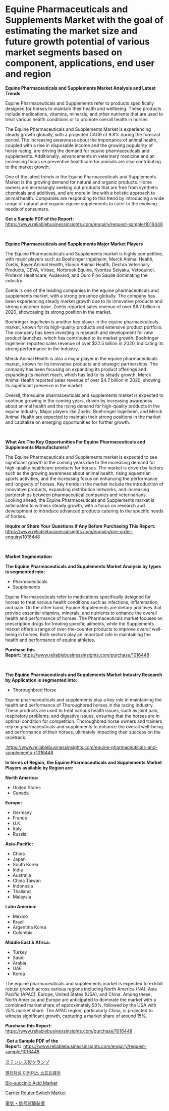 <p><h1>Equine Pharmaceuticals and Supplements Market with the goal of estimating the market size and future growth potential of various market segments based on component, applications, end user and region</h1></p><p><strong>Equine Pharmaceuticals and Supplements Market Analysis and Latest Trends</strong></p>
<p><p>Equine Pharmaceuticals and Supplements refer to products specifically designed for horses to maintain their health and wellbeing. These products include medications, vitamins, minerals, and other nutrients that are used to treat various health conditions or to promote overall health in horses.</p><p>The Equine Pharmaceuticals and Supplements Market is experiencing steady growth globally, with a projected CAGR of 9.8% during the forecast period. The increasing awareness about the importance of animal health, coupled with a rise in disposable income and the growing popularity of horse racing, are driving the demand for equine pharmaceuticals and supplements. Additionally, advancements in veterinary medicine and an increasing focus on preventive healthcare for animals are also contributing to the market growth.</p><p>One of the latest trends in the Equine Pharmaceuticals and Supplements Market is the growing demand for natural and organic products. Horse owners are increasingly seeking out products that are free from synthetic chemicals and additives, and are more in line with a holistic approach to animal health. Companies are responding to this trend by introducing a wide range of natural and organic equine supplements to cater to the evolving needs of consumers.</p></p>
<p><strong>Get a Sample PDF of the Report:&nbsp;</strong> <a href="https://www.reliablebusinessinsights.com/enquiry/request-sample/1016448">https://www.reliablebusinessinsights.com/enquiry/request-sample/1016448</a></p>
<p>&nbsp;</p>
<p><strong>Equine Pharmaceuticals and Supplements Major Market Players</strong></p>
<p><p>The Equine Pharmaceuticals and Supplements market is highly competitive, with major players such as Boehringer Ingelheim, Merck Animal Health, Zoetis, Bayer Animal Health, Elanco Animal Health, Dechra Veterinary Products, CEVA, Virbac, Norbrook Equine, Kyoritsu Seiyaku, Vetoquinol, Protexin Healthcare, Audevard, and Ouro Fino Saude dominating the industry.</p><p>Zoetis is one of the leading companies in the equine pharmaceuticals and supplements market, with a strong presence globally. The company has been experiencing steady market growth due to its innovative products and strong customer base. Zoetis reported sales revenue of over $6.7 billion in 2020, showcasing its strong position in the market.</p><p>Boehringer Ingelheim is another key player in the equine pharmaceuticals market, known for its high-quality products and extensive product portfolio. The company has been investing in research and development for new product launches, which has contributed to its market growth. Boehringer Ingelheim reported sales revenue of over $22.5 billion in 2020, indicating its strong performance in the industry.</p><p>Merck Animal Health is also a major player in the equine pharmaceuticals market, known for its innovative products and strategic partnerships. The company has been focusing on expanding its product offerings and expanding its market reach, which has led to its steady growth. Merck Animal Health reported sales revenue of over $4.7 billion in 2020, showing its significant presence in the market.</p><p>Overall, the equine pharmaceuticals and supplements market is expected to continue growing in the coming years, driven by increasing awareness about animal health and the rising demand for high-quality products in the equine industry. Major players like Zoetis, Boehringer Ingelheim, and Merck Animal Health are expected to maintain their strong positions in the market and capitalize on emerging opportunities for further growth.</p></p>
<p>&nbsp;</p>
<p><strong>What Are The Key Opportunities For Equine Pharmaceuticals and Supplements Manufacturers?</strong></p>
<p><p>The Equine Pharmaceuticals and Supplements market is expected to see significant growth in the coming years due to the increasing demand for high-quality healthcare products for horses. The market is driven by factors such as the growing awareness about animal health, rising equestrian sports activities, and the increasing focus on enhancing the performance and longevity of horses. Key trends in the market include the introduction of innovative products, expanding distribution networks, and increasing partnerships between pharmaceutical companies and veterinarians. Looking ahead, the Equine Pharmaceuticals and Supplements market is anticipated to witness steady growth, with a focus on research and development to introduce advanced products catering to the specific needs of horses.</p></p>
<p><strong>Inquire or Share Your Questions If Any Before Purchasing This Report:</strong> <a href="https://www.reliablebusinessinsights.com/enquiry/pre-order-enquiry/1016448">https://www.reliablebusinessinsights.com/enquiry/pre-order-enquiry/1016448</a></p>
<p>&nbsp;</p>
<p><strong>Market Segmentation</strong></p>
<p><strong>The Equine Pharmaceuticals and Supplements Market Analysis by types is segmented into:</strong></p>
<p><ul><li>Pharmaceuticals</li><li>Supplements</li></ul></p>
<p><p>Equine Pharmaceuticals refer to medications specifically designed for horses to treat various health conditions such as infections, inflammation, and pain. On the other hand, Equine Supplements are dietary additives that provide essential vitamins, minerals, and nutrients to enhance the overall health and performance of horses. The Pharmaceuticals market focuses on prescription drugs for treating specific ailments, while the Supplements market offers a range of over-the-counter products to improve overall well-being in horses. Both sectors play an important role in maintaining the health and performance of equine athletes.</p></p>
<p><strong>Purchase this Report:&nbsp;</strong><a href="https://www.reliablebusinessinsights.com/purchase/1016448">https://www.reliablebusinessinsights.com/purchase/1016448</a></p>
<p>&nbsp;</p>
<p><strong>The Equine Pharmaceuticals and Supplements Market Industry Research by Application is segmented into:</strong></p>
<p><ul><li>Thoroughbred Horse</li></ul></p>
<p><p>Equine pharmaceuticals and supplements play a key role in maintaining the health and performance of Thoroughbred horses in the racing industry. These products are used to treat various health issues, such as joint pain, respiratory problems, and digestive issues, ensuring that the horses are in optimal condition for competition. Thoroughbred horse owners and trainers rely on pharmaceuticals and supplements to enhance the overall well-being and performance of their horses, ultimately impacting their success on the racetrack.</p></p>
<p><a href="https://www.reliablebusinessinsights.com/equine-pharmaceuticals-and-supplements-r1016448">&nbsp;https://www.reliablebusinessinsights.com/equine-pharmaceuticals-and-supplements-r1016448</a></p>
<p><strong>In terms of Region, the Equine Pharmaceuticals and Supplements Market Players available by Region are:</strong></p>
<p>
    <p> <strong> North America: </strong>
        <ul>
            <li>United States</li>
            <li>Canada</li>
        </ul>
        </p> 
    <p> <strong> Europe: </strong>
        <ul>
            <li>Germany</li>
            <li>France</li>
            <li>U.K.</li>
            <li>Italy</li>
            <li>Russia</li>
        </ul>
        </p> 
    <p> <strong> Asia-Pacific: </strong>
        <ul>
            <li>China</li>
            <li>Japan</li>
            <li>South Korea</li>
            <li>India</li>
            <li>Australia</li>
            <li>China Taiwan</li>
            <li>Indonesia</li>
            <li>Thailand</li>
            <li>Malaysia</li>
        </ul>
        </p> 
    <p> <strong> Latin America: </strong>
        <ul>
            <li>Mexico</li>
            <li>Brazil</li>
            <li>Argentina Korea</li>
            <li>Colombia</li>
        </ul>
        </p> 
    <p> <strong> Middle East & Africa: </strong>
        <ul>
            <li>Turkey</li>
            <li>Saudi</li>
            <li>Arabia</li>
            <li>UAE</li>
            <li>Korea</li>
        </ul>
    </p>
    </p>
<p><p>The equine pharmaceuticals and supplements market is expected to exhibit robust growth across various regions including North America (NA), Asia Pacific (APAC), Europe, United States (USA), and China. Among these, North America and Europe are anticipated to dominate the market with a combined market share of approximately 50%, followed by the USA with 25% market share. The APAC region, particularly China, is projected to witness significant growth, capturing a market share of around 15%.</p></p>
<p><strong>Purchase this Report: </strong><a href="https://www.reliablebusinessinsights.com/purchase/1016448">https://www.reliablebusinessinsights.com/purchase/1016448</a></p>
<p>&nbsp;<strong>Get a Sample PDF of the Report:&nbsp;&nbsp;</strong><a href="https://www.reliablebusinessinsights.com/enquiry/request-sample/1016448">https://www.reliablebusinessinsights.com/enquiry/request-sample/1016448</a></p>
<p><strong></strong></p>
<p><p><a href="https://medium.com/@anabelavenport7854/%E3%82%B9%E3%83%86%E3%83%B3%E3%83%AC%E3%82%B9%E9%8B%BC%E3%82%AF%E3%83%A9%E3%83%B3%E3%83%97%E3%81%AE%E5%B8%82%E5%A0%B4%E3%82%B7%E3%82%A7%E3%82%A2%E3%81%AE%E9%80%B2%E5%8C%96%E3%81%A8%E5%B8%82%E5%A0%B4%E6%88%90%E9%95%B7%E3%83%88%E3%83%AC%E3%83%B3%E3%83%89-2024%E5%B9%B4%E3%81%8B%E3%82%892031%E5%B9%B4%E3%81%BE%E3%81%A7-b186add23e22">ステンレス製クランプ</a></p><p><a href="https://medium.com/@lolitanader1/%EB%8B%A4%EC%A4%91-%EC%B1%84%EB%84%90-%EC%A0%84%EC%9E%90%EC%83%81%EA%B1%B0%EB%9E%98-%EC%86%8C%ED%94%84%ED%8A%B8%EC%9B%A8%EC%96%B4-%EC%8B%9C%EC%9E%A5-%EC%A0%84%EB%A7%9D-%EC%82%B0%EC%97%85-%EA%B0%9C%EC%9A%94-%EB%B0%8F-%EC%98%88%EC%B8%A1-2024%EB%85%84%EB%B6%80%ED%84%B0-2031%EB%85%84-5e94998dce67">멀티채널 이커머스 소프트웨어</a></p><p><a href="https://github.com/LeilaniWyman2021/Market-Research-Report-List-1/blob/main/bio-succinic-acid-market.md">Bio-succinic Acid Market</a></p><p><a href="https://github.com/NikolasKirlin2023/Market-Research-Report-List-1/blob/main/carrier-router-switch-market.md">Carrier Router Switch Market</a></p><p><a href="https://github.com/FredaJerde/Market-Research-Report-List-1/blob/main/604007687215.md">電気・信号試験装置</a></p></p>